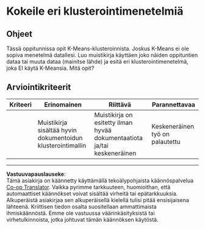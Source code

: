 <!--
CO_OP_TRANSLATOR_METADATA:
{
  "original_hash": "b8e17eff34ad1680eba2a5d3cf9ffc41",
  "translation_date": "2025-09-05T00:07:34+00:00",
  "source_file": "5-Clustering/2-K-Means/assignment.md",
  "language_code": "fi"
}
-->
# Kokeile eri klusterointimenetelmiä

## Ohjeet

Tässä oppitunnissa opit K-Means-klusteroinnista. Joskus K-Means ei ole sopiva menetelmä datallesi. Luo muistikirja käyttäen joko näiden oppituntien dataa tai muuta dataa (mainitse lähde) ja esitä eri klusterointimenetelmä, joka EI käytä K-Meansia. Mitä opit?

## Arviointikriteerit

| Kriteeri | Erinomainen                                                    | Riittävä                                                             | Parannettavaa                |
| -------- | -------------------------------------------------------------- | -------------------------------------------------------------------- | ---------------------------- |
|          | Muistikirja sisältää hyvin dokumentoidun klusterointimallin    | Muistikirja on esitetty ilman hyvää dokumentaatiota ja/tai keskeneräinen | Keskeneräinen työ on palautettu |

---

**Vastuuvapauslauseke**:  
Tämä asiakirja on käännetty käyttämällä tekoälypohjaista käännöspalvelua [Co-op Translator](https://github.com/Azure/co-op-translator). Vaikka pyrimme tarkkuuteen, huomioithan, että automaattiset käännökset voivat sisältää virheitä tai epätarkkuuksia. Alkuperäistä asiakirjaa sen alkuperäisellä kielellä tulisi pitää ensisijaisena lähteenä. Kriittisen tiedon osalta suositellaan ammattimaista ihmiskäännöstä. Emme ole vastuussa väärinkäsityksistä tai virhetulkinnoista, jotka johtuvat tämän käännöksen käytöstä.